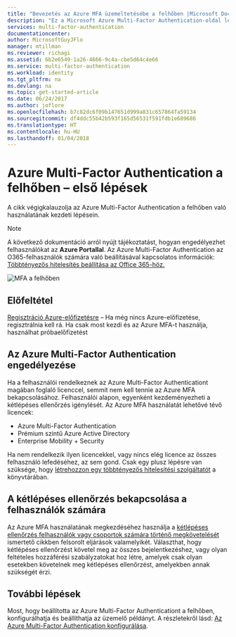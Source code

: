```yaml
---
title: "Bevezetés az Azure MFA üzemeltetésébe a felhőben |Microsoft Docs"
description: "Ez a Microsoft Azure Multi-Factor Authentication-oldal leírja, hogyan kezdheti el az Azure MFA használatát a felhőben."
services: multi-factor-authentication
documentationcenter: 
author: MicrosoftGuyJFlo
manager: mtillman
ms.reviewer: richagi
ms.assetid: 6b2e6549-1a26-4666-9c4a-cbe5d64c4e66
ms.service: multi-factor-authentication
ms.workload: identity
ms.tgt_pltfrm: na
ms.devlang: na
ms.topic: get-started-article
ms.date: 06/24/2017
ms.author: joflore
ms.openlocfilehash: b7c82dc6f09b147651d999a831c657864fa59134
ms.sourcegitcommit: df4ddc55b42b593f165d56531f591fdb1e689686
ms.translationtype: HT
ms.contentlocale: hu-HU
ms.lasthandoff: 01/04/2018
---
```

# <a name="getting-started-with-azure-multi-factor-authentication-in-the-cloud"></a>Azure Multi-Factor Authentication a felhőben – első lépések
A cikk végigkalauzolja az Azure Multi-Factor Authentication a felhőben való használatának kezdeti lépésein.

> [!NOTE]
> A következő dokumentáció arról nyújt tájékoztatást, hogyan engedélyezhet felhasználókat az **Azure Portallal**. Az Azure Multi-Factor Authentication az O365-felhasználók számára való beállításával kapcsolatos információk: [Többtényezős hitelesítés beállítása az Office 365-höz.](https://support.office.com/article/Set-up-multi-factor-authentication-for-Office-365-users-8f0454b2-f51a-4d9c-bcde-2c48e41621c6?ui=en-US&rs=en-US&ad=US)

![MFA a felhőben](./media/multi-factor-authentication-get-started-cloud/mfa_in_cloud.png)

## <a name="prerequisite"></a>Előfeltétel
[Regisztráció Azure-előfizetésre](https://azure.microsoft.com/pricing/free-trial/) – Ha még nincs Azure-előfizetése, regisztrálnia kell rá. Ha csak most kezdi és az Azure MFA-t használja, használhat próbaelőfizetést

## <a name="enable-azure-multi-factor-authentication"></a>Az Azure Multi-Factor Authentication engedélyezése
Ha a felhasználói rendelkeznek az Azure Multi-Factor Authenticationt magában foglaló licenccel, semmit nem kell tennie az Azure MFA bekapcsolásához. Felhasználói alapon, egyenként kezdeményezheti a kétlépéses ellenőrzés igénylését. Az Azure MFA használatát lehetővé tévő licencek:
- Azure Multi-Factor Authentication
- Prémium szintű Azure Active Directory
- Enterprise Mobility + Security

Ha nem rendelkezik ilyen licencekkel, vagy nincs elég licence az összes felhasználó lefedéséhez, az sem gond. Csak egy plusz lépésre van szüksége, hogy [létrehozzon egy többtényezős hitelesítési szolgáltatót](multi-factor-authentication-get-started-auth-provider.md) a könyvtárában.

## <a name="turn-on-two-step-verification-for-users"></a>A kétlépéses ellenőrzés bekapcsolása a felhasználók számára

Az Azure MFA használatának megkezdéséhez használja a [kétlépéses ellenőrzés felhasználók vagy csoportok számára történő megkövetelését](multi-factor-authentication-get-started-user-states.md) ismertető cikkben felsorolt eljárások valamelyikét. Választhat, hogy kétlépéses ellenőrzést követel meg az összes bejelentkezéshez, vagy olyan feltételes hozzáférési szabályzatokat hoz létre, amelyek csak olyan esetekben követelnek meg kétlépéses ellenőrzést, amelyekben annak szükségét érzi.

## <a name="next-steps"></a>További lépések
Most, hogy beállította az Azure Multi-Factor Authenticationt a felhőben, konfigurálhatja és beállíthatja az üzemelő példányt. A részletekről lásd: [Az Azure Multi-Factor Authentication konfigurálása](multi-factor-authentication-whats-next.md).

